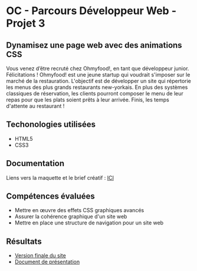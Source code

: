 # OC - Parcours Développeur Web - Projet 3

## Dynamisez une page web avec des animations CSS

Vous venez d’être recruté chez Ohmyfood!, en tant que développeur junior. Félicitations !
Ohmyfood! est une jeune startup qui voudrait s'imposer sur le marché de la restauration. L'objectif est de développer un site qui répertorie les menus des plus grands restaurants new-yorkais. En plus des systèmes classiques de réservation, les clients pourront composer le menu de leur repas pour que les plats soient prêts à leur arrivée. Finis, les temps d'attente au restaurant !

## Techonologies utilisées

* HTML5
* CSS3

## Documentation

Liens vers la maquette et le brief créatif : [ICI](https://github.com/MrGyo/p3/tree/master/documentation)

## Compétences évaluées

* Mettre en œuvre des effets CSS graphiques avancés
* Assurer la cohérence graphique d'un site web
* Mettre en place une structure de navigation pour un site web

## Résultats 

* [Version finale du site](https://mrgyo.github.io/OhMyFood/)
* [Document de présentation](https://github.com/MrGyo/p3/blob/master/soutenance/SOUTENANCE_P3_WEBDEV_20200308.pptx)
